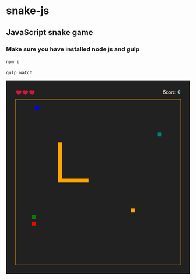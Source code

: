 # snake-js

## JavaScript snake game

### Make sure you have installed node js and gulp
```
npm i
```
```
gulp watch
```
![alt text](screenshot.png "Screenshot")
